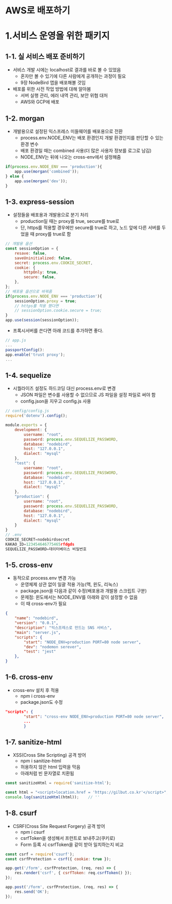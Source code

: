 AWS로 배포하기
==============
# 1.서비스 운영을 위한 패키지
## 1-1. 실 서비스 배포 준비하기
* 서비스 개발 시에는 localhost로 결과를 바로 볼 수 있었음
    * 혼자만 볼 수 있기에 다른 사람에게 공개하는 과정이 필요
    * 9장 NodeBird 앱을 배포해볼 것임
* 배포를 위한 사전 작업 방법에 대해 알아봄
    * 서버 실행 관리, 에러 내역 관리, 보안 위협 대처
    * AWS와 GCP에 배포
## 1-2. morgan
* 개발용으로 설정된 익스프레스 미들웨어를 배포용으로 전환
    * process.env.NODE_ENV는 배포 환경인지 개발 환경인지를 판단할 수 있는 환경 변수
    * 배포 환경일 때는 combined 사용(더 많은 사용자 정보를 로그로 남김)
    * NODE_ENV는 뒤에 나오는 cross-env에서 설정해줌
```js
if(process.env.NODE_ENV === 'production'){
    app.use(morgan('combined'));
} else {
    app.use(morgan('dev'));
}
```
## 1-3. express-session
* 설정들을 배포용과 개발용으로 분기 처리
    * production일 때는 proxy를 true, secure를 true로
    * 단, https를 적용할 경우에만 secure를 true로 하고, 노드 앞에 다른 서버를 두었을 때 proxy를 true로 함
```js
// 개발용 옵션
const sessionOption = {
    resave: false,
    saveUninitialized: false,
    secret: process.env.COOKIE_SECRET,
    cookie: {
        httpOnly: true,
        secure: false,
    },
};
// 배포용 옵션으로 바꿔줌
if(process.env.NODE_ENV === 'production'){
    sessionOption.proxy = true;
    // https를 적용 했다면
    // sessionOption.cookie.secure = true;
}
app.use(session(sessionOption));
```
* 프록시서버를 쓴다면 아래 코드를 추가하면 좋다.
```js
// app.js
...
passportConfig():
app.enable('trust proxy');
...
```
## 1-4. sequelize
* 시퀄라이즈 설정도 하드코딩 대신 process.env로 변경
    * JSON 파일은 변수를 사용할 수 없으므로 JS 파일을 설정 파일로 써야 함
    * config.json을 지우고 config.js 사용
```js
// config/config.js
require('dotenv').config();

module.exports = {
    development: {
        username: "root",
        password: process.env.SEQUELIZE_PASSWORD,
        database: "nodebird",
        host: "127.0.0.1",
        dialect: "mysql"
    },
    "test": {
        username: "root",
        password: process.env.SEQUELIZE_PASSWORD,
        database: "nodebird",
        host: "127.0.0.1",
        dialect: "mysql"
    },
    "production": {
        username: "root",
        password: process.env.SEQUELIZE_PASSWORD,
        database: "nodebird",
        host: "127.0.0.1",
        dialect: "mysql"
    }
}
// .env
COOKIE_SECRET=nodebirdsecret
KAKAO_ID=123454646775465rfdgds
SEQUELIZE_PASSWORD=데이터베이스 비밀번호
```
## 1-5. cross-env
* 동적으로 process.env 변경 가능
    * 운영체제 상관 없이 일괄 적용 가능(맥, 윈도, 리눅스)
    * package.json을 다음과 같이 수정(배포용과 개발용 스크립트 구분)
    * 문제점: 윈도에서는 NODE_ENV를 아래와 같이 설정할 수 없음
    * 이 때 cross-env가 필요
```json
{
    "name": "nodebird",
    "version": "0.0.1",
    "description": "익스프레스로 만드는 SNS 서비스",
    "main": "server.js",
    "scripts": {
        "start": "NODE_ENV=production PORT=80 node server",
        "dev": "nodemon serever",
        "test": "jest"
    },
}
```
## 1-6. cross-env
* cross-env 설치 후 적용
    * npm i cross-env
    * package.json도 수정
```json
"scripts": {
        "start": "cross-env NODE_ENV=production PORT=80 node server",
        ...
        }
```
## 1-7. sanitize-html
* XSS(Cross Site Scripting) 공격 방어
    * npm i sanitize-html
    * 허용하지 않은 html 입력을 막음
    * 아래처럼 빈 문자열로 치환됨
```js
const sanitizeHtml = require('sanitize-html');

const html = "<script>location.href = 'https://gilbut.co.kr'</script>";
console.log(sanitizeHtml(html));    // ''
```
## 1-8. csurf
* CSRF(Cross Site Request Forgery) 공격 방어
    * npm i csurf
    * csrfToken을 생성해서 프런트로 보내주고(쿠키로)
    * Form 등록 시 csrfToken을 같이 받아 일치하는지 비교
```js
const csrf = require('csurf');
const csrfProtection = csrf({ cookie: true });

app.get('/form', csrfProtection, (req, res) => {
    res.render('csrf', { csrfToken: req.csrfToken() });
});

app.post('/form', csrfProtection, (req, res) => {
    res.send('OK');
});
```
